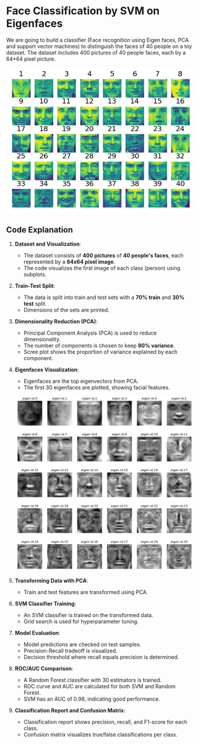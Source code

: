 # Face Classification by SVM on Eigenfaces

We are going to build a classifier (Face recognition using Eigen faces, PCA and support vector machines) to distinguish the faces of 40 people on a toy dataset. The dataset includes 400 pictures of 40 people faces, each by a 64*64 pixel picture.

![samples of data](/samples.png)
## Code Explanation

1. **Dataset and Visualization**:
    - The dataset consists of **400 pictures** of **40 people's faces**, each represented by a **64x64 pixel image**.
    - The code visualizes the first image of each class (person) using subplots.

2. **Train-Test Split**:
    - The data is split into train and test sets with a **70% train** and **30% test** split.
    - Dimensions of the sets are printed.

3. **Dimensionality Reduction (PCA)**:
    - Principal Component Analysis (PCA) is used to reduce dimensionality.
    - The number of components is chosen to keep **90% variance**.
    - Scree plot shows the proportion of variance explained by each component.

4. **Eigenfaces Visualization**:
    - Eigenfaces are the top eigenvectors from PCA.
    - The first 30 eigenfaces are plotted, showing facial features.

    ![samples of data](/eigen.png)

5. **Transforming Data with PCA**:
    - Train and test features are transformed using PCA.

6. **SVM Classifier Training**:
    - An SVM classifier is trained on the transformed data.
    - Grid search is used for hyperparameter tuning.

7. **Model Evaluation**:
    - Model predictions are checked on test samples.
    - Precision-Recall tradeoff is visualized.
    - Decision threshold where recall equals precision is determined.

8. **ROC/AUC Comparison**:
    - A Random Forest classifier with 30 estimators is trained.
    - ROC curve and AUC are calculated for both SVM and Random Forest.
    - SVM has an AUC of 0.98, indicating good performance.

9. **Classification Report and Confusion Matrix**:
    - Classification report shows precision, recall, and F1-score for each class.
    - Confusion matrix visualizes true/false classifications per class.
